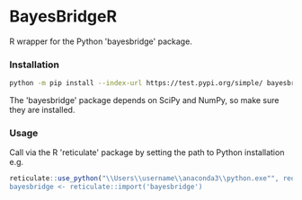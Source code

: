 # BayesBridgeR

R wrapper for the Python 'bayesbridge' package.

### Installation
```bash
python -m pip install --index-url https://test.pypi.org/simple/ bayesbridge
```
The 'bayesbridge' package depends on SciPy and NumPy, so make sure they are installed.

### Usage
Call via the R 'reticulate' package by setting the path to Python installation e.g.
```R
reticulate::use_python("\\Users\\username\\anaconda3\\python.exe"", required = TRUE)
bayesbridge <- reticulate::import('bayesbridge')
```

